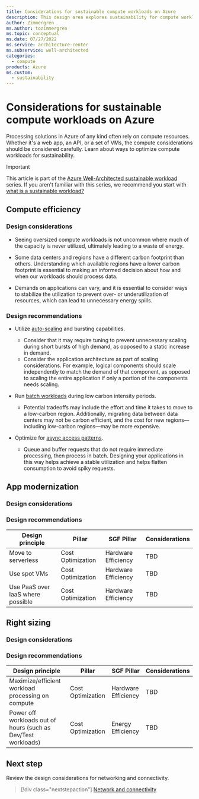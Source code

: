 ```yaml
---
title: Considerations for sustainable compute workloads on Azure
description: This design area explores sustainability for compute workloads on Azure.
author: Zimmergren
ms.author: tozimmergren
ms.topic: conceptual
ms.date: 07/27/2022
ms.service: architecture-center
ms.subservice: well-architected
categories: 
  - compute
products: Azure
ms.custom:
  - sustainability
---
```


# Considerations for sustainable compute workloads on Azure

Processing solutions in Azure of any kind often rely on compute resources. Whether it's a web app, an API, or a set of VMs, the compute considerations should be considered carefully. Learn about ways to optimize compute workloads for sustainability.

> [!IMPORTANT]
> This article is part of the [Azure Well-Architected sustainable workload](index.yml) series. If you aren't familiar with this series, we recommend you start with [what is a sustainable workload?](sustainability-get-started.md#what-is-a-sustainable-workload)

## Compute efficiency

### Design considerations

- Seeing oversized compute workloads is not uncommon where much of the capacity is never utilized, ultimately leading to a waste of energy.

- Some data centers and regions have a different carbon footprint than others. Understanding which available regions have a lower carbon footprint is essential to making an informed decision about how and when our workloads should process data.

- Demands on applications can vary, and it is essential to consider ways to stabilize the utilization to prevent over- or underutilization of resources, which can lead to unnecessary energy spills.

### Design recommendations

- Utilize [auto-scaling](/azure/architecture/best-practices/auto-scaling) and bursting capabilities.
  - Consider that it may require tuning to prevent unnecessary scaling during short bursts of high demand, as opposed to a static increase in demand.
  - Consider the application architecture as part of scaling considerations. For example, logical components should scale independently to match the demand of that component, as opposed to scaling the entire application if only a portion of the components needs scaling.

- Run [batch workloads](/azure/architecture/data-guide/big-data/batch-processing) during low carbon intensity periods.
  - Potential tradeoffs may include the effort and time it takes to move to a low-carbon region. Additionally, migrating data between data centers may not be carbon efficient, and the cost for new regions&mdash;including low-carbon regions&mdash;may be more expensive.

- Optimize for [async access patterns](/azure/architecture/patterns/async-request-reply).
  - Queue and buffer requests that do not require immediate processing, then process in batch. Designing your applications in this way helps achieve a stable utilization and helps flatten consumption to avoid spiky requests.

## App modernization

### Design considerations

### Design recommendations

|Design principle|Pillar|SGF Pillar|Considerations|
|---|---|---|---|
|Move to serverless|Cost Optimization|Hardware Efficiency|TBD|
|Use spot VMs|Cost Optimization|Hardware Efficiency|TBD|
|Use PaaS over IaaS where possible|Cost Optimization|Hardware Efficiency|TBD|

## Right sizing

### Design considerations

### Design recommendations

|Design principle|Pillar|SGF Pillar|Considerations|
|---|---|---|---|
|Maximize/efficient workload processing on compute|Cost Optimization|Hardware Efficiency|TBD|
|Power off workloads out of hours (such as Dev/Test workloads)|Cost Optimization|Energy Efficiency|TBD|

## Next step

Review the design considerations for networking and connectivity.

> [!div class="nextstepaction"]
> [Network and connectivity](sustainability-networking.md)